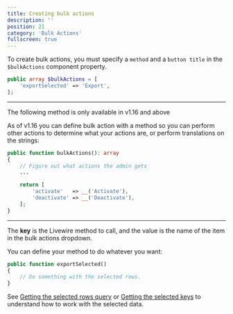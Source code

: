 ```yaml
---
title: Creating bulk actions
description: ''
position: 21
category: 'Bulk Actions'
fullscreen: true
---
```


To create bulk actions, you must specify a `method` and a `button title` in the `$bulkActions` component property.

```php
public array $bulkActions = [
    'exportSelected' => 'Export',
];
```

------

<alert>The following method is only available in v1.16 and above</alert>

As of v1.16 you can define bulk action with a method so you can perform other actions to determine what your actions are, or perform translations on the strings:

```php
public function bulkActions(): array
{
    // Figure out what actions the admin gets
    ...

    return [
        'activate'   => __('Activate'),
        'deactivate' => __('Deactivate'),
    ];
}
```

------

The **key** is the Livewire method to call, and the value is the name of the item in the bulk actions dropdown.

You can define your method to do whatever you want:

```php
public function exportSelected()
{
    // Do something with the selected rows.
}
```

See [Getting the selected rows query](bulk-actions/Getting-the-selected-rows-query) or [Getting the selected keys](bulk-actions/Getting-the-selected-keys) to understand how to work with the selected data.

